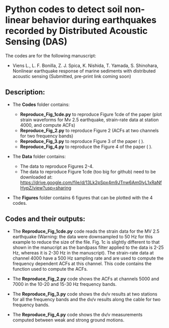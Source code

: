 # Python codes to detect soil non-linear behavior during earthquakes recorded by Distributed Acoustic Sensing (DAS) 

The codes are for the following manuscript:
- Viens L., L. F. Bonilla, Z. J. Spica, K. Nishida, T. Yamada, S. Shinohara, Nonlinear earthquake response of marine sediments with distributed acoustic sensing (Submitted, pre-print link coming soon)

## Description:
* The **Codes** folder contains:

  - **Reproduce_Fig_1cde.py** to reproduce Figure 1cde of the paper (plot strain waveforms for Mv 2.5 earthquake, strain-rate data at station 4000, and compute ACFs)
  - **Reproduce_Fig_2.py** to reproduce Figure 2 (ACFs at two channels for two frequency bands)
  - **Reproduce_Fig_3.py** to reproduce Figure 3 of the paper ( ).
  - **Reproduce_Fig_4.py** to reproduce the Figure 4 of the paper ( ).

* The **Data** folder contains:
  - The data to reproduce Figures 2-4.
  - The data to reproduce Figure 1cde (too big for github) need to be downloaded at: https://drive.google.com/file/d/13Lk2pSpx4m9JTnw6Am0lyL1xRaNfHypZ/view?usp=sharing

* The **Figures** folder contains 6 figures that can be plotted with the 4 codes. 


## Codes and their outputs:

* The **Reproduce_Fig_1cde.py** code reads the strain data for the MV 2.5 earthquake (Warning: the data were downsampled to 50 Hz for this example to reduce the size of the file. Fig. 1c is slightly different to that shown in the manucript as the bandpass filter applied to the data is 2-25 Hz, whereas it is 2-30 Hz in the manuscript). The strain-rate data at channel 4000 have a 500 Hz sampling rate and are used to compute the frequency dependent ACFs at this channel. This code contains the function used to compute the ACFs.


* The **Reproduce_Fig_2.py** code shows the ACFs at channels 5000 and 7000 in the 10-20 and 15-30 Hz frequency bands.


* The **Reproduce_Fig_3.py** code shows the dv/v results at two stations for all the frequency bands and the dv/v results along the cable for two frequency bands. 


* The **Reproduce_Fig_4.py** code shows the dv/v measurements computed between weak and strong ground motions.
